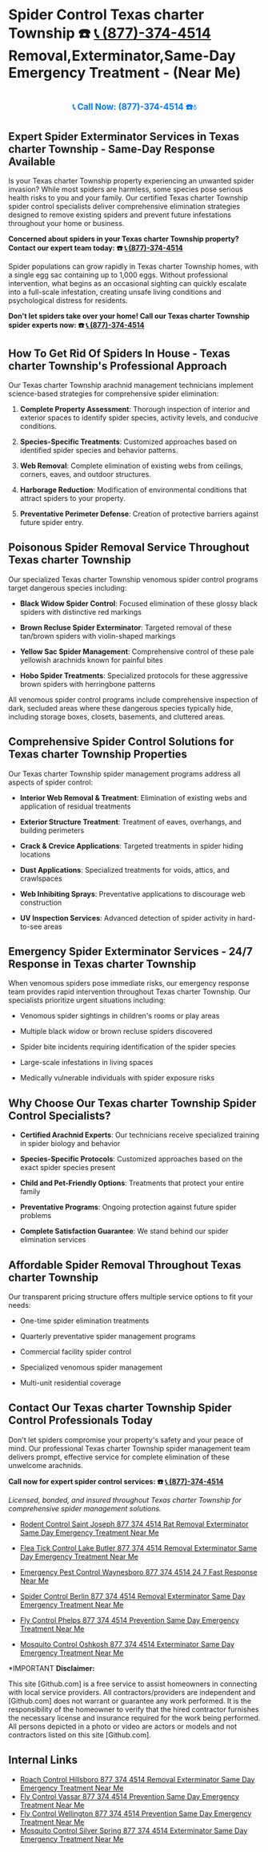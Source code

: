 # Spider Control Texas charter Township ☎️ [📞 (877)-374-4514](https://pest-control-4514.netlify.app) Removal,Exterminator,Same-Day Emergency Treatment - (Near Me)
# 

<p align="center" style="font-size: 1.2em; font-weight: bold; margin: 20px 0;">
  <a href="https://pest-control-4514.netlify.app" target="_blank" style="color: #007BFF; text-decoration: none;">📞 Call Now: (877)-374-4514 ☎️💧</a>
</p>

## Expert Spider Exterminator Services in Texas charter Township - Same-Day Response Available

Is your Texas charter Township property experiencing an unwanted spider invasion? While most spiders are harmless, some species pose serious health risks to you and your family. Our certified Texas charter Township spider control specialists deliver comprehensive elimination strategies designed to remove existing spiders and prevent future infestations throughout your home or business.

**Concerned about spiders in your Texas charter Township property? Contact our expert team today: ☎️ [📞 (877)-374-4514](https://pest-control-4514.netlify.app)**

Spider populations can grow rapidly in Texas charter Township homes, with a single egg sac containing up to 1,000 eggs. Without professional intervention, what begins as an occasional sighting can quickly escalate into a full-scale infestation, creating unsafe living conditions and psychological distress for residents.

**Don't let spiders take over your home! Call our Texas charter Township spider experts now: ☎️ [📞 (877)-374-4514](https://pest-control-4514.netlify.app)**

## How To Get Rid Of Spiders In House - Texas charter Township's Professional Approach

Our Texas charter Township arachnid management technicians implement science-based strategies for comprehensive spider elimination:

1. **Complete Property Assessment**: Thorough inspection of interior and exterior spaces to identify spider species, activity levels, and conducive conditions.

2. **Species-Specific Treatments**: Customized approaches based on identified spider species and behavior patterns.

3. **Web Removal**: Complete elimination of existing webs from ceilings, corners, eaves, and outdoor structures.

4. **Harborage Reduction**: Modification of environmental conditions that attract spiders to your property.

5. **Preventative Perimeter Defense**: Creation of protective barriers against future spider entry.

## Poisonous Spider Removal Service Throughout Texas charter Township

Our specialized Texas charter Township venomous spider control programs target dangerous species including:

- **Black Widow Spider Control**: Focused elimination of these glossy black spiders with distinctive red markings

- **Brown Recluse Spider Exterminator**: Targeted removal of these tan/brown spiders with violin-shaped markings

- **Yellow Sac Spider Management**: Comprehensive control of these pale yellowish arachnids known for painful bites

- **Hobo Spider Treatments**: Specialized protocols for these aggressive brown spiders with herringbone patterns

All venomous spider control programs include comprehensive inspection of dark, secluded areas where these dangerous species typically hide, including storage boxes, closets, basements, and cluttered areas.

## Comprehensive Spider Control Solutions for Texas charter Township Properties

Our Texas charter Township spider management programs address all aspects of spider control:

- **Interior Web Removal & Treatment**: Elimination of existing webs and application of residual treatments

- **Exterior Structure Treatment**: Treatment of eaves, overhangs, and building perimeters

- **Crack & Crevice Applications**: Targeted treatments in spider hiding locations

- **Dust Applications**: Specialized treatments for voids, attics, and crawlspaces

- **Web Inhibiting Sprays**: Preventative applications to discourage web construction

- **UV Inspection Services**: Advanced detection of spider activity in hard-to-see areas

## Emergency Spider Exterminator Services - 24/7 Response in Texas charter Township

When venomous spiders pose immediate risks, our emergency response team provides rapid intervention throughout Texas charter Township. Our specialists prioritize urgent situations including:

- Venomous spider sightings in children's rooms or play areas

- Multiple black widow or brown recluse spiders discovered

- Spider bite incidents requiring identification of the spider species

- Large-scale infestations in living spaces

- Medically vulnerable individuals with spider exposure risks

## Why Choose Our Texas charter Township Spider Control Specialists?

- **Certified Arachnid Experts**: Our technicians receive specialized training in spider biology and behavior

- **Species-Specific Protocols**: Customized approaches based on the exact spider species present

- **Child and Pet-Friendly Options**: Treatments that protect your entire family

- **Preventative Programs**: Ongoing protection against future spider problems

- **Complete Satisfaction Guarantee**: We stand behind our spider elimination services

## Affordable Spider Removal Throughout Texas charter Township

Our transparent pricing structure offers multiple service options to fit your needs:

- One-time spider elimination treatments

- Quarterly preventative spider management programs

- Commercial facility spider control

- Specialized venomous spider management

- Multi-unit residential coverage

## Contact Our Texas charter Township Spider Control Professionals Today

Don't let spiders compromise your property's safety and your peace of mind. Our professional Texas charter Township spider management team delivers prompt, effective service for complete elimination of these unwelcome arachnids.

**Call now for expert spider control services: ☎️ [📞 (877)-374-4514](https://pest-control-4514.netlify.app)**

*Licensed, bonded, and insured throughout Texas charter Township for comprehensive spider management solutions.*


- [Rodent Control Saint Joseph 877 374 4514 Rat Removal Exterminator Same Day Emergency Treatment Near Me](https://github.com/allyoucaneatsushiin/plumbing-texas/blob/main/Rodent-Control-Saint-Joseph-877-374-4514-Rat-Removal-Exterminator-Same-Day-Emergency-Treatment-Near-Me.md)
- [Flea Tick Control Lake Butler 877 374 4514 Removal Exterminator Same Day Emergency Treatment Near Me](https://github.com/allyoucaneatsushiin/plumbing-texas/blob/main/Flea-Tick-Control-Lake-Butler-877-374-4514-Removal-Exterminator-Same-Day-Emergency-Treatment-Near-Me.md)
- [Emergency Pest Control Waynesboro 877 374 4514 24 7 Fast Response Near Me](https://github.com/allyoucaneatsushiin/plumbing-texas/blob/main/Emergency-Pest-Control-Waynesboro-877-374-4514-24-7-Fast-Response-Near-Me.md)


- [Spider Control Berlin 877 374 4514 Removal Exterminator Same Day Emergency Treatment Near Me](https://github.com/allyoucaneatsushiin/plumbing-texas/blob/main/Spider-Control-Berlin-877-374-4514-Removal-Exterminator-Same-Day-Emergency-Treatment-Near-Me.md)
- [Fly Control Phelps 877 374 4514 Prevention Same Day Emergency Treatment Near Me](https://github.com/allyoucaneatsushiin/plumbing-texas/blob/main/Fly-Control-Phelps-877-374-4514-Prevention-Same-Day-Emergency-Treatment-Near-Me.md)
- [Mosquito Control Oshkosh 877 374 4514 Exterminator Same Day Emergency Treatment Near Me](https://github.com/allyoucaneatsushiin/plumbing-texas/blob/main/Mosquito-Control-Oshkosh-877-374-4514-Exterminator-Same-Day-Emergency-Treatment-Near-Me.md)


*IMPORTANT **Disclaimer:**  

This site [Github.com] is a free service to assist homeowners in connecting with local service providers. All contractors/providers are independent and [Github.com] does not warrant or guarantee any work performed. It is the responsibility of the homeowner to verify that the hired contractor furnishes the necessary license and insurance required for the work being performed. All persons depicted in a photo or video are actors or models and not contractors listed on this site [Github.com].


## Internal Links
- [Roach Control Hillsboro 877 374 4514 Removal Exterminator Same Day Emergency Treatment Near Me](https://github.com/allyoucaneatsushiin/plumbing-texas/blob/main/Roach-Control-Hillsboro-877-374-4514-Removal-Exterminator-Same-Day-Emergency-Treatment-Near-Me.md)
- [Fly Control Vassar 877 374 4514 Prevention Same Day Emergency Treatment Near Me](https://github.com/allyoucaneatsushiin/plumbing-texas/blob/main/Fly-Control-Vassar-877-374-4514-Prevention-Same-Day-Emergency-Treatment-Near-Me.md)
- [Fly Control Wellington 877 374 4514 Prevention Same Day Emergency Treatment Near Me](https://github.com/allyoucaneatsushiin/plumbing-texas/blob/main/Fly-Control-Wellington-877-374-4514-Prevention-Same-Day-Emergency-Treatment-Near-Me.md)
- [Mosquito Control Silver Spring 877 374 4514 Exterminator Same Day Emergency Treatment Near Me](https://github.com/allyoucaneatsushiin/plumbing-texas/blob/main/Mosquito-Control-Silver-Spring-877-374-4514-Exterminator-Same-Day-Emergency-Treatment-Near-Me.md)
